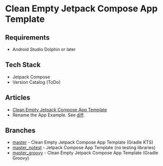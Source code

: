 # Clean Empty Jetpack Compose App Template

## Requirements
- Android Studio Dolphin or later

## Tech Stack
- Jetpack Compose
- Version Catalog (ToDo)

## Articles
- [Clean Empty Jetpack Compose App Template](https://vtsen.hashnode.dev/clean-empty-jetpack-compose-app-template)
- Rename the App Example. See [diff](https://github.com/vinchamp77/Demo_CleanEmptyCompose/commit/4f86b00ebfa04a91e830f312cfd6c442d23e885a).

## Branches
- [master](https://github.com/vinchamp77/Demo_CleanEmptyCompose) - Clean Empty Jetpack Compose App Template (Gradle KTS)
- [master_notest](https://github.com/vinchamp77/Demo_CleanEmptyCompose/tree/master_notest) - Jetpack Compose App Template (no testing libraries)
- [master_groovy](https://github.com/vinchamp77/Demo_CleanEmptyCompose/tree/master_groovy) - Clean Empty Jetpack Compose App Template (Gradle Groovy)
